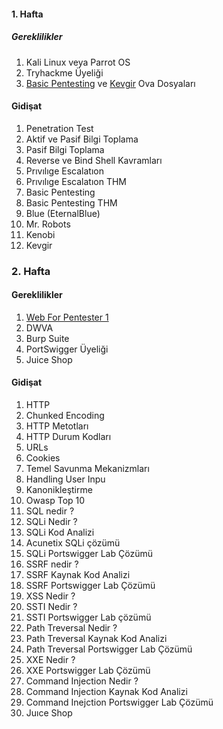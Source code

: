 #### 1. Hafta

##### Gereklilikler  

1. Kali Linux veya Parrot OS
2. Tryhackme Üyeliği 
3. [Basic Pentesting](https://www.vulnhub.com/entry/basic-pentesting-1,216/) ve [Kevgir](https://www.vulnhub.com/entry/kevgir-1,137/) Ova Dosyaları

#### Gidişat

1. Penetration Test
2. Aktif ve Pasif Bilgi Toplama 
3. Pasif Bilgi Toplama 
4. Reverse ve Bind Shell Kavramları
5. Prıvılıge Escalatıon
6. Prıvılıge Escalatıon THM
7. Basic Pentesting
8. Basic Pentesting THM
9. Blue (EternalBlue)
10.  Mr. Robots 
11. Kenobi
12. Kevgir 

### 2. Hafta 

#### Gereklilikler 

1. [Web For Pentester 1](https://pentesterlab.com/exercises/web-for-pentester/iso)
2. DWVA 
3. Burp Suite 
4. PortSwigger Üyeliği 
5. Juice Shop


#### Gidişat

1. HTTP
2. Chunked Encoding
3. HTTP Metotları 
4. HTTP Durum Kodları 
5. URLs
6. Cookies
7. Temel Savunma Mekanizmları 
8. Handling User Inpu 
9. Kanonikleştirme
10. Owasp Top 10
11. SQL nedir ? 
12. SQLi Nedir ? 
13. SQLi Kod Analizi 
14. Acunetix SQLi çözümü 
15. SQLi Portswigger Lab Çözümü
16. SSRF nedir ? 
17. SSRF Kaynak Kod Analizi 
18. SSRF Portswigger Lab Çözümü 
19. XSS Nedir ?
20. SSTI Nedir ? 
21. SSTI Portswigger Lab çözümü 
22. Path Treversal Nedir ? 
23. Path Treversal Kaynak Kod Analizi 
24. Path Treversal Portswigger Lab Çözümü
25. XXE Nedir ? 
26. XXE Portswigger Lab Çözümü 
27. Command Injection Nedir ? 
28. Command Injection Kaynak Kod Analizi 
29. Command Inejction Portswigger Lab Çözümü 
30. Juıce Shop 